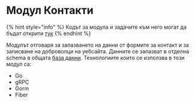 # Модул Контакти

{% hint style="info" %}
Кодът за модула и задачите към него могат да бъдат открити [тук](https://github.com/podkrepi-bg/module-contact)
{% endhint %}

Модулът отговаря за запазването на данни от формите за контакт и за записване на доброволци на уебсайта. Данните се запазват в отделна schema в общата [база данни](database.md). Технологиите които се използва в този модул са:

* Go
* gRPC
* Gorm
* Fiber

